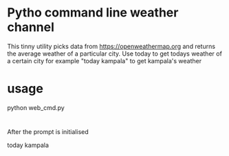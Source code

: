 # Pytho command line weather channel

This tinny utility picks data from https://openweathermap.org and returns the average weather of a particular city. Use today <city> to get todays weather of a certain city for example "today kampala" to get kampala's weather

# usage

python web_cmd.py

#
After the prompt is initialised

today kampala 

